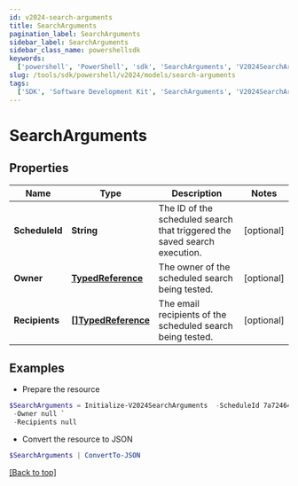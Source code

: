```yaml
---
id: v2024-search-arguments
title: SearchArguments
pagination_label: SearchArguments
sidebar_label: SearchArguments
sidebar_class_name: powershellsdk
keywords:
  ['powershell', 'PowerShell', 'sdk', 'SearchArguments', 'V2024SearchArguments']
slug: /tools/sdk/powershell/v2024/models/search-arguments
tags:
  ['SDK', 'Software Development Kit', 'SearchArguments', 'V2024SearchArguments']
---
```


# SearchArguments

## Properties

| Name | Type | Description | Notes |
| --- | --- | --- | --- |
| **ScheduleId** | **String** | The ID of the scheduled search that triggered the saved search execution. | [optional] |
| **Owner** | [**TypedReference**](typed-reference) | The owner of the scheduled search being tested. | [optional] |
| **Recipients** | [**[]TypedReference**](typed-reference) | The email recipients of the scheduled search being tested. | [optional] |

## Examples

- Prepare the resource

```powershell
$SearchArguments = Initialize-V2024SearchArguments  -ScheduleId 7a724640-0c17-4ce9-a8c3-4a89738459c8 `
 -Owner null `
 -Recipients null
```

- Convert the resource to JSON

```powershell
$SearchArguments | ConvertTo-JSON
```

[[Back to top]](#)
